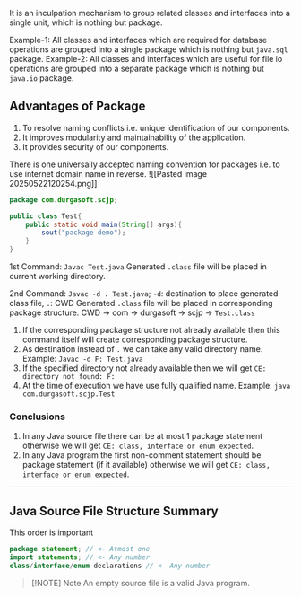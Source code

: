 It is an inculpation mechanism to group related classes and interfaces into a single unit, which is nothing but package.

Example-1: All classes and interfaces which are required for database operations are grouped into a single package which is nothing but `java.sql` package.
Example-2: All classes and interfaces which are useful for file io operations are grouped into a separate package which is nothing but `java.io` package.

## Advantages of Package
1. To resolve naming conflicts i.e. unique identification of our components.
2. It improves modularity and maintainability of the application.
3. It provides security of our components.

There is one universally accepted naming convention for packages i.e. to use internet domain name in reverse.
![[Pasted image 20250522120254.png]]
```java
package com.durgasoft.scjp;

public class Test{
	public static void main(String[] args){
		sout("package demo");
	}
}
```
1st Command: `Javac Test.java`
Generated `.class` file will be placed in current working directory.

2nd Command: `Javac -d . Test.java`; `-d`: destination to place generated class file, `.`: CWD
Generated `.class` file will be placed in corresponding package structure.
CWD -> com -> durgasoft -> scjp -> `Test.class`

1. If the corresponding package structure not already available then this command itself will create corresponding package structure.
2. As destination instead of `.` we can take any valid directory name. Example: `Javac -d F: Test.java`
3. If the specified directory not already available then we will get `CE: directory not found: F:`
4. At the time of execution we have use fully qualified name. Example: `java com.durgasoft.scjp.Test`

### Conclusions

1. In any Java source file there can be at most 1 package statement otherwise we will get `CE: class, interface or enum expected`.
2. In any Java program the first non-comment statement should be package statement (if it available) otherwise we will get `CE: class, interface or enum expected`.

---

## Java Source File Structure Summary
This order is important
```java
package statement; // <- Atmost one
import statements; // <- Any number
class/interface/enum declarations // <- Any number
```


> [!NOTE] Note
>An empty source file is a valid Java program.
